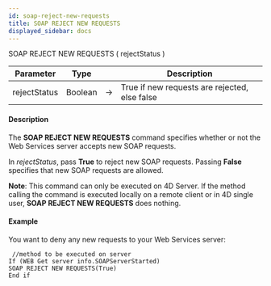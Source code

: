 ```yaml
---
id: soap-reject-new-requests
title: SOAP REJECT NEW REQUESTS
displayed_sidebar: docs
---
```



<!-- REF #_command_.SOAP REJECT NEW REQUESTS.Syntax-->SOAP REJECT NEW REQUESTS ( rejectStatus )<!-- END REF-->


<!-- REF #_command_.SOAP REJECT NEW REQUESTS.Params -->
|Parameter|Type||Description|
|---------|--- |:---:|------|
|rejectStatus|Boolean|->|True if new requests are rejected, else false|
<!-- END REF -->


#### Description




The **SOAP REJECT NEW REQUESTS** command specifies whether or not the Web Services server accepts new SOAP requests. 

In *rejectStatus*, pass **True** to reject new SOAP requests. Passing **False** specifies that new SOAP requests are allowed. 

**Note**: This command can only be executed on 4D Server. If the  method calling the command is executed locally on a remote client or in  4D single user, **SOAP REJECT NEW REQUESTS** does nothing.


#### Example


You want to deny any new requests to your Web Services server:


```4d
 //method to be executed on server
If (WEB Get server info.SOAPServerStarted)
SOAP REJECT NEW REQUESTS(True)
End if

```



